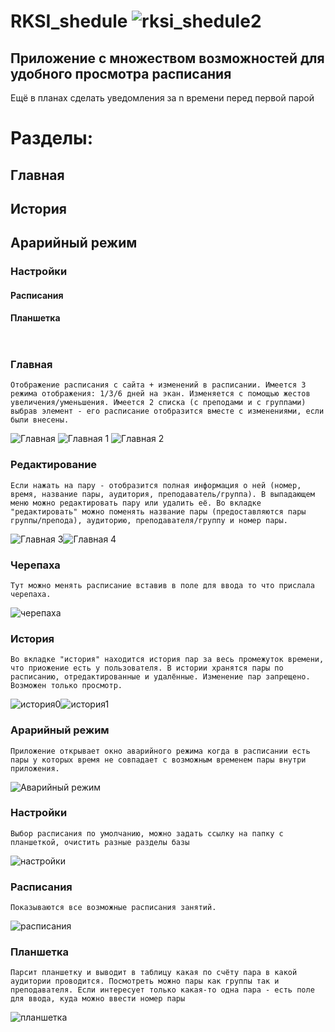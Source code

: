 # RKSI_shedule ![rksi_shedule2](https://github.com/user-attachments/assets/e103088a-b3bc-4fce-b364-060a6bd69344)


## Приложение с множеством возможностей для удобного просмотра расписания
Ещё в планах сделать уведомления за n времени перед первой парой

# Разделы:
  ## Главная
  ## История
  ## Арарийный режим
  ### Настройки
  #### Расписания
  #### Планшетка

`` ``

### Главная
``Отображение расписания с сайта + изменений в расписании. Имеется 3 режима отображения: 1/3/6 дней на экан. Изменяется с помощью жестов увеличения/уменьшения.
Имеется 2 списка (с преподами и с группами) выбрав элемент - его расписание отобразится вместе с изменениями, если были внесены.``

![Главная](https://github.com/user-attachments/assets/f73a76ed-6ea7-47a0-9583-1d990a8ae051)
![Главная 1](https://github.com/user-attachments/assets/32998e38-98f8-4b33-b7d0-41c8ccd8954c)
![Главная 2](https://github.com/user-attachments/assets/8a5a7abc-240f-4270-9e15-5c08d21abbc6)




### Редактирование
  ``Если нажать на пару - отобразится полная информация о ней (номер, время, название пары, аудитория, преподаватель/группа). В выпадающем меню можно редактировать пару или удалить её.
  Во вкладке "редактировать" можно поменять название пары (предоставляются пары группы/препода), аудиторию, преподавателя/группу и номер пары.``
  
![Главная 3](https://github.com/user-attachments/assets/baf0bade-a91d-4575-a762-17d08727b2f6)![Главная 4](https://github.com/user-attachments/assets/d4aa4b8d-a55b-470e-a904-7a9b92dc9285)


### Черепаха
  ``Тут можно менять расписание вставив в поле для ввода то что прислала черепаха.``
  
![черепаха](https://github.com/user-attachments/assets/4734fba3-1081-4a7c-a362-48c478605ea9)


### История
``Во вкладке "история" находится история пар за весь промежуток времени, что приожение есть у пользователя. В истории хранятся пары по расписанию, отредактированные и удалённые. Изменение пар запрещено. Возможен только просмотр.``

![история0](https://github.com/user-attachments/assets/28422571-30c2-4057-a8b7-37486d7e61cb)![история1](https://github.com/user-attachments/assets/8061d39f-c1e1-41f3-a4b9-e868e8b9fa1f)






### Арарийный режим
``Приложение открывает окно аварийного режима когда в расписании есть пары у которых время не совпадает с возможным временем пары внутри приложения.``

![Аварийный режим](https://github.com/user-attachments/assets/e5563b24-fc41-4fd9-b669-53149b42940e)


### Настройки
  ``Выбор расписания по умолчанию, можно задать ссылку на папку с планшеткой, очистить разные разделы базы``
  
![настройки](https://github.com/user-attachments/assets/21a3ae58-a143-48a8-8ca0-f99a2d42dbf9)



### Расписания
  ``Показываются все возможные расписания занятий.``
  
![расписания](https://github.com/user-attachments/assets/3667e439-d849-45d6-96a6-5aa75fdcc793)


### Планшетка
  ``Парсит планшетку и выводит в таблицу какая по счёту пара в какой аудитории проводится. Посмотреть можно пары как группы так и преподавателя. Если интересует только какая-то одна пара - есть поле для ввода, куда можно ввести номер пары``
  
![планшетка](https://github.com/user-attachments/assets/53ace570-6a52-43cf-b45d-a729b3b3b1d4)
